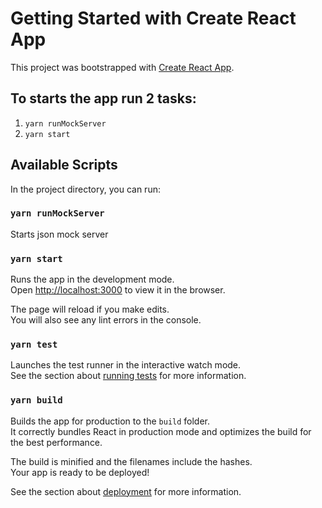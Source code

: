 # Getting Started with Create React App

This project was bootstrapped with [Create React App](https://github.com/facebook/create-react-app).

## To starts the app run 2 tasks:
1. `yarn runMockServer` 
2. `yarn start`

## Available Scripts

In the project directory, you can run:

### `yarn runMockServer`
Starts json mock server

### `yarn start`

Runs the app in the development mode.\
Open [http://localhost:3000](http://localhost:3000) to view it in the browser.

The page will reload if you make edits.\
You will also see any lint errors in the console.

### `yarn test`

Launches the test runner in the interactive watch mode.\
See the section about [running tests](https://facebook.github.io/create-react-app/docs/running-tests) for more information.

### `yarn build`

Builds the app for production to the `build` folder.\
It correctly bundles React in production mode and optimizes the build for the best performance.

The build is minified and the filenames include the hashes.\
Your app is ready to be deployed!

See the section about [deployment](https://facebook.github.io/create-react-app/docs/deployment) for more information.
